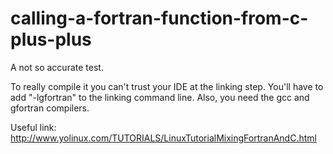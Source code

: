 # calling-a-fortran-function-from-c-plus-plus

A not so accurate test. 

To really compile it you can't trust your IDE at the linking step. 
You'll have to add "-lgfortran" to the linking command line. 
Also, you need the gcc and gfortran compilers.

Useful link: http://www.yolinux.com/TUTORIALS/LinuxTutorialMixingFortranAndC.html
